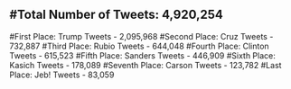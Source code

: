 #Total Number of Tweets: 4,920,254 
---
#First Place: Trump Tweets - 2,095,968
#Second Place: Cruz Tweets - 732,887
#Third Place: Rubio Tweets - 644,048
#Fourth Place: Clinton Tweets - 615,523
#Fifth Place: Sanders Tweets - 446,909
#Sixth Place: Kasich Tweets - 178,089
#Seventh Place: Carson Tweets - 123,782
#Last Place: Jeb! Tweets - 83,059
